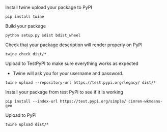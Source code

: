 Install twine upload your package to PyPI
```
pip install twine
```

Build your package
```
python setup.py sdist bdist_wheel
```

Check that your package description will render properly on PyPI
```
twine check dist/*
```

Upload to TestPyPI to make sure everything works as expected
- Twine will ask you for your username and password.
```
twine upload --repository-url https://test.pypi.org/legacy/ dist/*
```

Install your package from test PyPi to see if it is working

```
pip install --index-url https://test.pypi.org/simple/ cimren-wkmeans-geo
```

Upload to PyPI
```
twine upload dist/*
```
